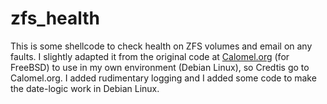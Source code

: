 # zfs_health

This is some shellcode to check health on ZFS volumes and email on any faults. I slightly adapted it from the original code at [Calomel.org](https://calomel.org/zfs_health_check_script.html) (for FreeBSD) to use in my own environment (Debian Linux), so Credtis go to Calomel.org. I added rudimentary logging and I added some code to make the date-logic work in Debian Linux.
